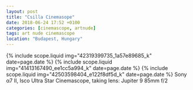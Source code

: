 ```yaml
---
layout: post
title: "Csilla Cinemasope"
date: 2018-06-24 17:52 +0100
categories: [cinemascope, artnude]
tags: art nude cinemascope
location: "Budapest, Hungary"
---
```


{% include scope.liquid img="42319399735_1a57e89685_k" date=page.date %}
{% include scope.liquid img="41413167490_ee1cc5a994_k" date=page.date %}
{% include scope.liquid img="42503598404_e122f8df5d_k" date=page.date %}
Sony α7 II, Isco Ultra Star Cinemascope, taking lens: Jupiter 9 85mm f/2

